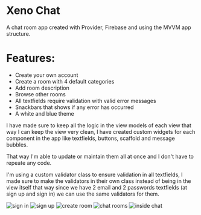 # Xeno Chat
A chat room app created with Provider, Firebase and using the MVVM app structure.

# Features:
- Create your own account
- Create a room with 4 default categories
- Add room description
- Browse other rooms
- All textfields require validation with valid error messages
- Snackbars that shows if any error has occurred
- A white and blue theme

I have made sure to keep all the logic in the view models of each view that way I can keep the view very clean, I have created custom widgets for each component in the app like textfields, buttons, scaffold and message bubbles.

That way I'm able to update or maintain them all at once and I don't have to repeate any code.

I'm using a custom validator class to ensure validation in all textfields, I made sure to make the validators in their own class instead of being in the view itself that way since we have 2 email and 2 passwords textfields (at sign up and sign in) we can use the same validators for them.

![sign in](https://github.com/amrogad/xeno-chat-provider-mvvm-firebase/assets/109547418/c794cd2c-64af-466f-a3e1-f232ef3a19ac)
![sign up](https://github.com/amrogad/xeno-chat-provider-mvvm-firebase/assets/109547418/2bade229-4ff9-425d-bce6-6bd81bf9e361)
![create room](https://github.com/amrogad/xeno-chat-provider-mvvm-firebase/assets/109547418/9cfb91cd-3a1a-4272-97e0-fe1c0b71c7d7)
![chat rooms](https://github.com/amrogad/xeno-chat-provider-mvvm-firebase/assets/109547418/3a6e3493-d0a8-4f37-8959-005da2e0eb9d)
![inside chat](https://github.com/amrogad/xeno-chat-provider-mvvm-firebase/assets/109547418/77b3cff7-6f15-4e5c-b76c-4ace0e781a97)
